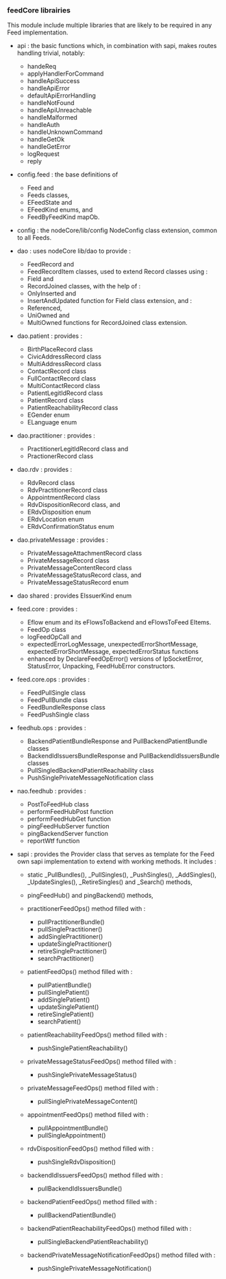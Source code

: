 ### feedCore librairies

This module include multiple libraries that are likely to be required in any Feed implementation.

- api : the basic functions which, in combination with sapi, makes routes handling trivial, notably:
    - handeReq 
    - applyHandlerForCommand 
    - handleApiSuccess
    - handleApiError
    - defaultApiErrorHandling
    - handleNotFound
    - handleApiUnreachable
    - handleMalformed
    - handleAuth
    - handleUnknownCommand
    - handleGetOk
    - handleGetError
    - logRequest
    - reply

- config.feed : the base definitions of 
    - Feed and 
    - Feeds classes,  
    - EFeedState and 
    - EFeedKind enums, and 
    - FeedByFeedKind mapOb.

- config : the nodeCore/lib/config NodeConfig class extension, common to all Feeds.

- dao : uses nodeCore lib/dao to provide :
    - FeedRecord and 
    - FeedRecordItem classes, used to extend Record classes using : 
    - Field and 
    - RecordJoined classes, with the help of :  
    - OnlyInserted and
    - InsertAndUpdated function for Field class extension, and :
    - Referenced,
    - UniOwned and
    - MultiOwned functions for RecordJoined class extension.
    
- dao.patient : provides :
    - BirthPlaceRecord class 
    - CivicAddressRecord class 
    - MultiAddressRecord class 
    - ContactRecord class 
    - FullContactRecord class
    - MultiContactRecord class
    - PatientLegitIdRecord class
    - PatientRecord class
    - PatientReachabilityRecord class
    - EGender enum
    - ELanguage enum
    
- dao.practitioner : provides :
    - PractitionerLegitIdRecord class and
    - PractionerRecord class
    
- dao.rdv : provides :
    - RdvRecord class
    - RdvPractitionerRecord class
    - AppointmentRecord class
    - RdvDispositionRecord class, and
    - ERdvDisposition enum 
    - ERdvLocation enum
    - ERdvConfirmationStatus enum
 
- dao.privateMessage : provides :
    - PrivateMessageAttachmentRecord class
    - PrivateMessageRecord class    
    - PrivateMessageContentRecord class 
    - PrivateMessageStatusRecord class, and
    - PrivateMessageStatusRecord enum
    
- dao shared : provides EIssuerKind enum

- feed.core : provides :
    - Eflow enum and its eFlowsToBackend and eFlowsToFeed EItems.
    - FeedOp class
    - logFeedOpCall and 
    - expectedErrorLogMessage, unexpectedErrorShortMessage, expectedErrorShortMessage, expectedErrorStatus functions
    - enhanced by DeclareFeedOpError() versions of IpSocketError, StatusError, Unpacking, FeedHubError constructors.

- feed.core.ops : provides : 
    - FeedPullSingle class 
    - FeedPullBundle class
    - FeedBundleResponse class
    - FeedPushSingle class
    
- feedhub.ops : provides :
    - BackendPatientBundleResponse and PullBackendPatientBundle classes
    - BackendIdIssuersBundleResponse and PullBackendIdIssuersBundle classes
    - PullSingledBackendPatientReachability class
    - PushSinglePrivateMessageNotification class
    
- nao.feedhub : provides : 
    - PostToFeedHub class
    - performFeedHubPost function
    - performFeedHubGet function
    - pingFeedHubServer function
    - pingBackendServer function
    - reportWtf function

- sapi : provides the Provider class that serves as template for the Feed own sapi implementation to extend with 
         working methods.  It includes : 
    - static _PullBundles(), _PullSingles(), _PushSingles(), _AddSingles(), _UpdateSingles(), _RetireSingles() and _Search() methods,
    - pingFeedHub() and pingBackend() methods, 
    
    - practitionerFeedOps() method filled with :
        - pullPractitionerBundle() 
        - pullSinglePractitioner()
        - addSinglePractitioner()
        - updateSinglePractitioner()
        - retireSinglePractitioner()
        - searchPractitioner() 
    
    - patientFeedOps() method filled with :
        - pullPatientBundle()
        - pullSinglePatient()
        - addSinglePatient()
        - updateSinglePatient()
        - retireSinglePatient()
        - searchPatient()
    
    - patientReachabilityFeedOps() method filled with :
        - pushSinglePatientReachability()
    
    - privateMessageStatusFeedOps() method filled with :
        - pushSinglePrivateMessageStatus()
    
    - privateMessageFeedOps() method filled with :
        - pullSinglePrivateMessageContent()
    
    - appointmentFeedOps() method filled with :
        - pullAppointmentBundle()
        - pullSingleAppointment()
    
    - rdvDispositionFeedOps() method filled with :
        - pushSingleRdvDisposition()
    
    - backendIdIssuersFeedOps() method filled with :
        - pullBackendIdIssuersBundle()
    
    - backendPatientFeedOps() method filled with :
        - pullBackendPatientBundle()
    
    - backendPatientReachabilityFeedOps() method filled with :
        - pullSingleBackendPatientReachability()
    
    - backendPrivateMessageNotificationFeedOps() method filled with :
        - pushSinglePrivateMessageNotification()
        
    